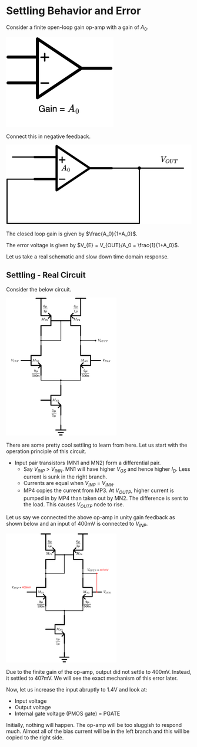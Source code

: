 # Settling Behavior and Error

Consider a finite open-loop gain op-amp with a gain of $A_0$.

![alt text](images/20253003_082400_Finite_Gain_Op_Amp.svg)

Connect this in negative feedback.

![alt text](images/20253003_091200_UG_Feedback.svg)

The closed loop gain is given by $\frac{A_0}{1+A_0}$.

The error voltage is given by $V_{E} = V_{OUT}/A_0 = \frac{1}{1+A_0}$.

Let us take a real schematic and slow down time domain response.

## Settling - Real Circuit

Consider the below circuit.

<img src=images/20253003_093000_Real_Circuit.svg width=300>

There are some pretty cool settling to learn from here. Let us start with the operation principle of this circuit.

* Input pair transistors (MN1 and MN2) form a differential pair.  
    * Say $V_{INP}$ > $V_{INN}$. MN1 will have higher $V_{GS}$ and hence higher $I_D$. Less current is sunk in the right branch.
    * Currents are equal when $V_{INP}$ = $V_{INN}$.
    * MP4 copies the current from MP3. At $V_{OUTP}$, higher current is pumped in by MP4 than taken out by MN2. The difference is sent to the load. This causes $V_{OUTP}$ node to rise.

Let us say we connected the above op-amp in unity gain feedback as shown below and an input of 400mV is connected to $V_{INP}$.

<img src=images/20253003_171700_Real_Circuit_Unity_Gain.svg width=300>

Due to the finite gain of the op-amp, output did not settle to 400mV. Instead, it settled to 407mV. We will see the exact mechanism of this error later.

Now, let us increase the input abruptly to 1.4V and look at:
* Input voltage
* Output voltage
* Internal gate voltage (PMOS gate) = PGATE

Initially, nothing will happen. The op-amp will be too sluggish to respond much. Almost all of the bias current will be in the left branch and this will be copied to the right side.

